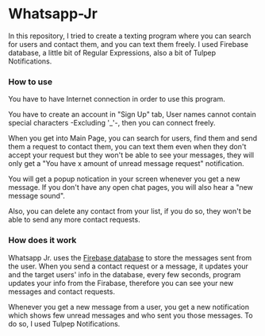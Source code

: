 # Whatsapp-Jr

In this repository, I tried to create a texting program where you can search for users and contact them, and you can text them freely.
I used Firebase database, a little bit of Regular Expressions, also a bit of Tulpep Notifications.

### How to use

You have to have Internet connection in order to use this program.

You have to create an account in "Sign Up" tab, User names cannot contain special characters -Excluding '_'-, then you can connect freely.

When you get into Main Page, you can search for users, find them and send them a request to contact them, you can text them even when they don't accept your request but they won't be able to see your messages, they will only get a "You have x amount of unread message request" notification.

You will get a popup notication in your screen whenever you get a new message. If you don't have any open chat pages, you will also hear a "new message sound".

Also, you can delete any contact from your list, if you do so, they won't be able to send any more contact requests.


### How does it work

Whatsapp Jr. uses the [Firebase database](https://firebase.google.com/) to store the messages sent from the user. When you send a contact request or a message, it updates your and the target users' info in the database, every few seconds, program updates your info from the Firabase, therefore you can see your new messages and contact requests.

Whenever you get a new message from a user, you get a new notification which shows few unread messages and who sent you those messages. To do so, I used Tulpep Notifications.
